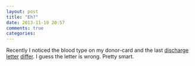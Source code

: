 ```yaml
---
layout: post
title: "Eh?"
date: 2013-11-19 20:57
comments: true
categories: 
---
```

Recently I noticed the blood type on my donor-card and the last
[discharge letter][letter] [differ][differ].
I guess the letter is wrong. Pretty smart.

[differ]: /images/eh.jpg
[letter]: /mirror/arztbrief_chemo.pdf
